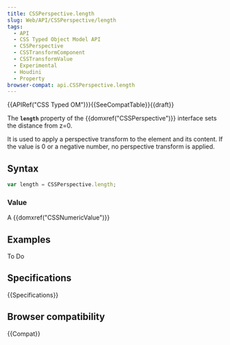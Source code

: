 ```yaml
---
title: CSSPerspective.length
slug: Web/API/CSSPerspective/length
tags:
  - API
  - CSS Typed Object Model API
  - CSSPerspective
  - CSSTransformComponent
  - CSSTransformValue
  - Experimental
  - Houdini
  - Property
browser-compat: api.CSSPerspective.length
---
```

{{APIRef("CSS Typed OM")}}{{SeeCompatTable}}{{draft}}

The **`length`** property of the
{{domxref("CSSPerspective")}} interface sets the distance from z=0.

It is used to apply a perspective transform to the element and its content. If the
value is 0 or a negative number, no perspective transform is applied.

## Syntax

```js
var length = CSSPerspective.length;
```

### Value

A {{domxref("CSSNumericValue")}}

## Examples

To Do

## Specifications

{{Specifications}}

## Browser compatibility

{{Compat}}
